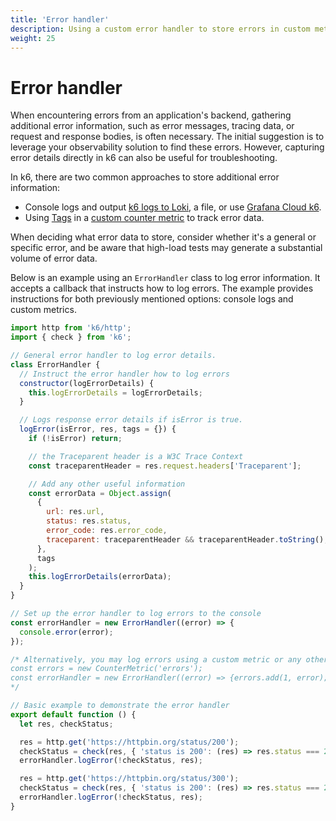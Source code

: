 ```yaml
---
title: 'Error handler'
description: Using a custom error handler to store errors in custom metrics or logs.
weight: 25
---
```


# Error handler

When encountering errors from an application's backend, gathering additional error information, such as error messages, tracing data, or request and response bodies, is often necessary. The initial suggestion is to leverage your observability solution to find these errors. However, capturing error details directly in k6 can also be useful for troubleshooting.

In k6, there are two common approaches to store additional error information:

- Console logs and output [k6 logs to Loki](https://k6.io/blog/using-loki-to-store-and-query-k6-logs/), a file, or use [Grafana Cloud k6](https://grafana.com/docs/grafana-cloud/k6/analyze-results/inspect-test-results/inspect-logs/).
- Using [Tags](https://grafana.com/docs/k6/<K6_VERSION>/using-k6/tags-and-groups/) in a [custom counter metric](https://grafana.com/docs/k6/<K6_VERSION>/using-k6/metrics/create-custom-metrics) to track error data.

When deciding what error data to store, consider whether it's a general or specific error, and be aware that high-load tests may generate a substantial volume of error data.

Below is an example using an `ErrorHandler` class to log error information. It accepts a callback that instructs how to log errors. The example provides instructions for both previously mentioned options: console logs and custom metrics.

```javascript
import http from 'k6/http';
import { check } from 'k6';

// General error handler to log error details.
class ErrorHandler {
  // Instruct the error handler how to log errors
  constructor(logErrorDetails) {
    this.logErrorDetails = logErrorDetails;
  }

  // Logs response error details if isError is true.
  logError(isError, res, tags = {}) {
    if (!isError) return;

    // the Traceparent header is a W3C Trace Context
    const traceparentHeader = res.request.headers['Traceparent'];

    // Add any other useful information
    const errorData = Object.assign(
      {
        url: res.url,
        status: res.status,
        error_code: res.error_code,
        traceparent: traceparentHeader && traceparentHeader.toString(),
      },
      tags
    );
    this.logErrorDetails(errorData);
  }
}

// Set up the error handler to log errors to the console
const errorHandler = new ErrorHandler((error) => {
  console.error(error);
});

/* Alternatively, you may log errors using a custom metric or any other option.
const errors = new CounterMetric('errors');
const errorHandler = new ErrorHandler((error) => {errors.add(1, error);});
*/

// Basic example to demonstrate the error handler
export default function () {
  let res, checkStatus;

  res = http.get('https://httpbin.org/status/200');
  checkStatus = check(res, { 'status is 200': (res) => res.status === 200 });
  errorHandler.logError(!checkStatus, res);

  res = http.get('https://httpbin.org/status/300');
  checkStatus = check(res, { 'status is 200': (res) => res.status === 200 });
  errorHandler.logError(!checkStatus, res);
}
```
